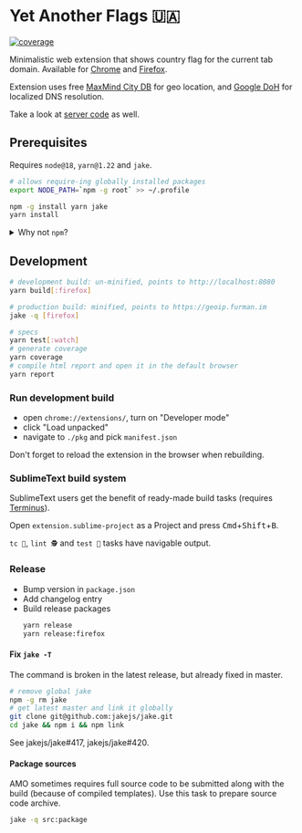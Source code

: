 # Yet Another Flags 🇺🇦

[![coverage](https://img.shields.io/endpoint?url=https://gist.githubusercontent.com/falsefalse/5f76f3b771603857432300417fcb90e0/raw/badge.json)](https://github.com/falsefalse/yaf-extension/actions/workflows/specs.yml)

Minimalistic web extension that shows country flag for the current tab domain. Available for [Chrome] and [Firefox].

Extension uses free [MaxMind City DB] for geo location, and [Google DoH] for localized DNS resolution.

Take a look at [server code] as well.

## Prerequisites

Requires `node@18`, `yarn@1.22` and `jake`.

```bash
# allows require-ing globally installed packages
export NODE_PATH=`npm -g root` >> ~/.profile

npm -g install yarn jake
yarn install
```

<details>
  <summary>Why not <code>npm</code>?</summary>

Because of the lock file size — <code>yarn.lock</code> is three times smaller.
See <a href="https://github.com/falsefalse/yaf-extension/commit/037b18f21422707d05dc5097f39e43df876764cb"><code>037b18f</code></a> 🐈

</details>

## Development

```bash
# development build: un-minified, points to http://localhost:8080
yarn build[:firefox]

# production build: minified, points to https://geoip.furman.im
jake -q [firefox]

# specs
yarn test[:watch]
# generate coverage
yarn coverage
# compile html report and open it in the default browser
yarn report
```

### Run development build

- open `chrome://extensions/`, turn on "Developer mode"
- click "Load unpacked"
- navigate to `./pkg` and pick `manifest.json`

Don't forget to reload the extension in the browser when rebuilding.

### SublimeText build system

SublimeText users get the benefit of ready-made build tasks (requires [Terminus]).

Open `extension.sublime-project` as a Project and press <kbd>Cmd</kbd>+<kbd>Shift</kbd>+<kbd>B</kbd>.

`tc 🦜`, `lint 🕵` and `test 🧪` tasks have navigable output.

### Release

- Bump version in `package.json`
- Add changelog entry
- Build release packages
  ```bash
  yarn release
  yarn release:firefox
  ```

#### Fix `jake -T`

The command is broken in the latest release, but already fixed in master.

```bash
# remove global jake
npm -g rm jake
# get latest master and link it globally
git clone git@github.com:jakejs/jake.git
cd jake && npm i && npm link
```

See jakejs/jake#417, jakejs/jake#420.

#### Package sources

AMO sometimes requires full source code to be submitted along with the build (because of compiled templates). Use this task to prepare source code archive.

```bash
jake -q src:package
```

[Chrome]: https://chrome.google.com/webstore/detail/dmchcmgddbhmbkakammmklpoonoiiomk
[Firefox]: https://addons.mozilla.org/en-US/firefox/addon/yet-another-flags/
[MaxMind City DB]: https://dev.maxmind.com/geoip/geolite2-free-geolocation-data
[Google DoH]: https://dns.google
[server code]: https://github.com/falsefalse/geoip-server
[Terminus]: https://packagecontrol.io/packages/Terminus
